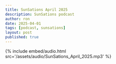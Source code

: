 ```yaml
---
title: SunSations April 2025
description: SunSations podcast
author: ron
date: 2025-04-01
tags: [podcast, sunsations]
layout: post
published: true
---
```


{% include embed/audio.html src='/assets/audio/SunSations_April_2025.mp3' %}
